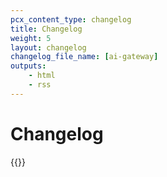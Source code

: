 ```yaml
---
pcx_content_type: changelog
title: Changelog
weight: 5
layout: changelog
changelog_file_name: [ai-gateway]
outputs:
    - html
    - rss
---
```


# Changelog

<!-- Actual content lives in /data/changelogs/gateway.yaml. Update the file there for new entries to appear here. For more details, refer to https://developers.cloudflare.com/style-guide/documentation-content-strategy/content-types/changelog/#yaml-file -->

{{<product-changelog>}}
